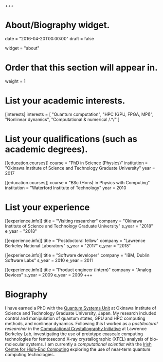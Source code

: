 +++
# About/Biography widget.

date = "2016-04-20T00:00:00"
draft = false

widget = "about"

# Order that this section will appear in.
weight = 1

# List your academic interests.
[interests]
  interests = [
    "Quantum computation",
    "HPC (GPU, FPGA, MPI)",
    "Nonlinear dynamics",
    "Computational & numerical /.*/"
  ]

# List your qualifications (such as academic degrees).
[[education.courses]]
  course = "PhD in Science (Physics)"
  institution = "Okinawa Institute of Science and Technology Graduate University"
  year = 2017

[[education.courses]]
  course = "BSc (Hons) in Physics with Computing"
  institution = "Waterford Institute of Technology"
  year = 2010

# List your experience
[[experience.info]]
  title = "Visiting researcher"
  company = "Okinawa Institute of Science and Technology Graduate University"
  s_year = "2018"
  e_year = "2018"

[[experience.info]]
  title = "Postdoctoral fellow"
  company = "Lawrence Berkeley National Laboratory"
  s_year = "2017"
  e_year = "2018"


[[experience.info]]
  title = "Software developer"
  company = "IBM, Dublin Software Labs"
  s_year = 2010
  e_year = 2011

[[experience.info]]
  title = "Product engineer (intern)"
  company = "Analog Devices"
  s_year = 2009
  e_year = 2009
+++

# Biography

I have earned a PhD with the [Quantum Systems Unit](https://groups.oist.jp/qsu) at Okinawa Institute of Science and Technology Graduate University, Japan. My research included control and manipulation of quantum states, GPU and HPC computing methods, and nonlinear dynamics. Following this I worked as a *postdoctoral researcher* in the [Computational Crystallography Initiative](cci.lbl.gov) at Lawrence Berkeley Lab, investigating the use of prototype exascale computing technologies for femtosecond X-ray crystallographic (XFEL) analysis of bio-molecular systems. I am currently a *computational scientist* with the [Irish Centre for High-End Computing](http://ichec.ie/) exploring the use of near-term quantum computing technologies.
